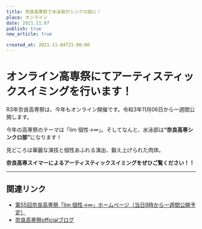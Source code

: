 ```yaml
---
title: 奈良高専祭で水泳部がシンクロ部に！
place: オンライン
date: 2021.11.07
publish: true
new_article: true

created_at: 2021-11-04T21:00:00
---
```


#  オンライン高専祭にてアーティスティックスイミングを行います！

R3年奈良高専祭は、今年もオンライン開催です。令和3年11月06日から一週間公開します。

今年の高専祭のテーマは「lim 個性→∞」。そしてなんと、水泳部は<b>“奈良高専シンクロ部”</b>になります！

見どころは華麗な演技と個性あふれる演出、鍛え上げられた肉体。

<b> 奈良高専スイマーによるアーティスティックスイミングをぜひご覧ください！！</b>

---

## 関連リンク

- [第55回奈良高専祭「lim 個性→∞」ホームページ（当日9時から一週間公開予定）](https://site.nitncfes.net/)
- [奈良高専祭officialブログ](https://narakousensaiblog.hatenablog.com/)
